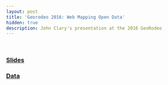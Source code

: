 ```yaml
---
layout: post
title: 'Georodeo 2016: Web Mapping Open Data'
hidden: true
description: John Clary's presentation at the 2016 GeoRodeo
---
```


<br>

### [Slides](https://docs.google.com/presentation/d/1Fxtt7K10B7jYXszU-lMoffbJRB0ys9SSM1srbg9WQuA/edit?usp=sharing)

### [Data](http://github.com/spatialaustin/frankenmap)
